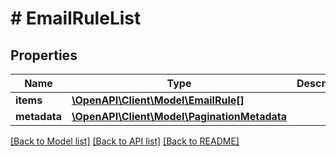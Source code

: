 # # EmailRuleList

## Properties

Name | Type | Description | Notes
------------ | ------------- | ------------- | -------------
**items** | [**\OpenAPI\Client\Model\EmailRule[]**](EmailRule.md) |  | [optional]
**metadata** | [**\OpenAPI\Client\Model\PaginationMetadata**](PaginationMetadata.md) |  | [optional]

[[Back to Model list]](../../README.md#models) [[Back to API list]](../../README.md#endpoints) [[Back to README]](../../README.md)

